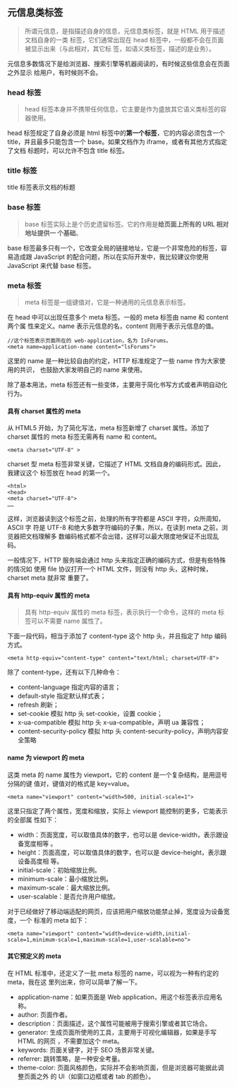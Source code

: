 ## 元信息类标签

> 所谓元信息，是指描述自身的信息，元信息类标签，就是 HTML 用于描述文档自身的一类
> 标签，它们通常出现在 head 标签中，一般都不会在页面被显示出来（与此相对，其它标
> 签，如语义类标签，描述的是业务）。

元信息多数情况下是给浏览器、搜索引擎等机器阅读的，有时候这些信息会在页面之外显示
给用户，有时候则不会。

### head 标签

> head 标签本身并不携带任何信息，它主要是作为盛放其它语义类标签的容器使用。

head 标签规定了自身必须是 html 标签中的**第一个标签**，它的内容必须包含一个
title，并且最多只能包含一个 base。如果文档作为 iframe，或者有其他方式指定了文档
标题时，可以允许不包含 title 标签。

### title 标签

title 标签表示文档的标题

### base 标签

> base 标签实际上是个历史遗留标签。它的作用是**给页面上所有的 URL 相对地址提供一
> 个基础**。

base 标签最多只有一个，它改变全局的链接地址，它是一个非常危险的标签，容易造成跟
JavaScript 的配合问题，所以在实际开发中，我比较建议你使用 JavaScript 来代替 base
标签。

### meta 标签

> meta 标签是一组键值对，它是一种通用的元信息表示标签。

在 head 中可以出现任意多个 meta 标签。一般的 meta 标签由 name 和 content 两个属
性来定义。name 表示元信息的名，content 则用于表示元信息的值。

```
//这个标签表示页面所在的 web-application，名为 IsForums。
<meta name=application-name content="lsForums">
```

这里的 name 是一种比较自由的约定，HTTP 标准规定了一些 name 作为大家使用的共识，
也鼓励大家发明自己的 name 来使用。

除了基本用法，meta 标签还有一些变体，主要用于简化书写方式或者声明自动化行为。

#### 具有 charset 属性的 meta

从 HTML5 开始，为了简化写法，meta 标签新增了 charset 属性。添加了 charset 属性的
meta 标签无需再有 name 和 content。

```
<meta charset="UTF-8" >
```

charset 型 meta 标签非常关键，它描述了 HTML 文档自身的编码形式。因此，我建议这个
标签放在 head 的第一个。

```
<html>
<head>
<meta charset="UTF-8">
……
```

这样，浏览器读到这个标签之前，处理的所有字符都是 ASCII 字符，众所周知，ASCII 字
符是 UTF-8 和绝大多数字符编码的子集，所以，在读到 meta 之前，浏览器把文档理解多
数编码格式都不会出错，这样可以最大限度地保证不出现乱码。

一般情况下，HTTP 服务端会通过 http 头来指定正确的编码方式，但是有些特殊的情况如
使用 file 协议打开一个 HTML 文件，则没有 http 头，这种时候，charset meta 就非常
重要了。

#### 具有 http-equiv 属性的 meta

> 具有 http-equiv 属性的 meta 标签，表示执行一个命令，这样的 meta 标签可以不需要
> name 属性了。

下面一段代码，相当于添加了 content-type 这个 http 头，并且指定了 http 编码方式。

```
<meta http-equiv="content-type" content="text/html; charset=UTF-8">
```

除了 content-type，还有以下几种命令：

- content-language 指定内容的语言；
- default-style 指定默认样式表；
- refresh 刷新；
- set-cookie 模拟 http 头 set-cookie，设置 cookie；
- x-ua-compatible 模拟 http 头 x-ua-compatible，声明 ua 兼容性；
- content-security-policy 模拟 http 头 content-security-policy，声明内容安全策略

#### name 为 viewport 的 meta

这类 meta 的 name 属性为 viewport，它的 content 是一个复杂结构，是用逗号分隔的键
值对，键值对的格式是 key=value。

```
<meta name="viewport" content="width=500, initial-scale=1">
```

这里只指定了两个属性，宽度和缩放，实际上 viewport 能控制的更多，它能表示的全部属
性如下：

- width：页面宽度，可以取值具体的数字，也可以是 device-width，表示跟设备宽度相等
  。
- height：页面高度，可以取值具体的数字，也可以是 device-height，表示跟设备高度相
  等。
- initial-scale：初始缩放比例。
- minimum-scale：最小缩放比例。
- maximum-scale：最大缩放比例。
- user-scalable：是否允许用户缩放。

对于已经做好了移动端适配的网页，应该把用户缩放功能禁止掉，宽度设为设备宽度，一个
标准的 meta 如下：

```
<meta name="viewport" content="width=device-width,initial-scale=1,minimum-scale=1,maximum-scale=1,user-scalable=no">
```

#### 其它预定义的 meta

在 HTML 标准中，还定义了一批 meta 标签的 name，可以视为一种有约定的 meta，我在这
里列出来，你可以简单了解一下。

- application-name：如果页面是 Web application，用这个标签表示应用名称。
- author: 页面作者。
- description：页面描述，这个属性可能被用于搜索引擎或者其它场合。
- generator: 生成页面所使用的工具，主要用于可视化编辑器，如果是手写 HTML 的网页
  ，不需要加这个 meta。
- keywords: 页面关键字，对于 SEO 场景非常关键。
- referrer: 跳转策略，是一种安全考量。
- theme-color: 页面风格颜色，实际并不会影响页面，但是浏览器可能据此调整页面之外
  的 UI（如窗口边框或者 tab 的颜色）。
